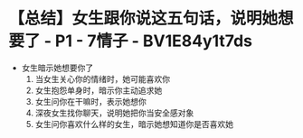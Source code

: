 # 【总结】女生跟你说这五句话，说明她想要了 - P1 - 7情子 - BV1E84y1t7ds

-   女生暗示她想要你了
    1.  当女生关心你的情绪时，她可能喜欢你
    2.  女生抱怨单身时，暗示你主动追求她
    3.  女生问你在干嘛时，表示她想你
    4.  深夜女生找你聊天，说明她把你当安全感对象
    5.  女生问你喜欢什么样的女生，暗示她想知道你是否喜欢她